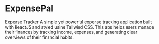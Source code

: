 # ExpensePal
Expense Tracker A simple yet powerful expense tracking application built with ReactJS and styled using Tailwind CSS. This app helps users manage their finances by tracking income, expenses, and generating clear overviews of their financial habits.
